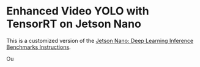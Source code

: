 # Enhanced Video YOLO with TensorRT on Jetson Nano

This is a customized version of the [Jetson Nano: Deep Learning Inference Benchmarks Instructions](https://devtalk.nvidia.com/default/topic/1050377/jetson-nano/deep-learning-inference-benchmarking-instructions/).

Ou